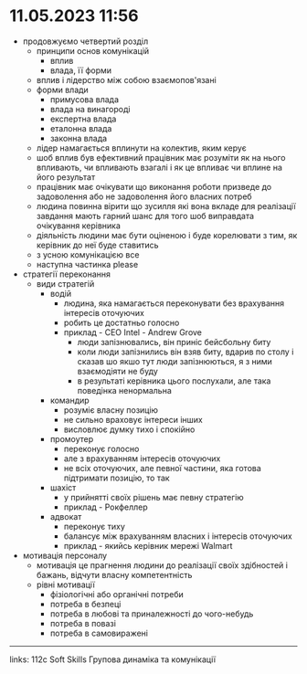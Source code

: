 # 11.05.2023 11:56

- продовжуємо четвертий розділ
  - принципи основ комунікацій
    - вплив
    - влада, її форми
  - вплив і лідерство між собою взаємопов'язані
  - форми влади
    - примусова влада
    - влада на винагороді
    - експертна влада
    - еталонна влада
    - законна влада
  - лідер намагається вплинути на колектив, яким керує
  - шоб вплив був ефективний працівник має розуміти як на нього впливають, чи впливають взагалі і як це впливає чи вплине на його результат
  - працівник має очікувати що виконання роботи призведе до задоволення або не задоволення його власних потреб
  - людина повинна вірити що зусилля які вона вкладе для реалізації завдання мають гарний шанс для того шоб виправдата очікування керівника
  - діяльність людини має бути оціненою і буде корелювати з тим, як керівник до неї буде ставитись
  - з усною комунікацією все
  - наступна частинка please
- стратегії переконання
  - види стратегій
    - водій
      - людина, яка намагається переконувати без врахування інтересів оточуючих
      - робить це достатньо голосно
      - приклад - СЕО Intel - Andrew Grove
        - люди запізнювались, він приніс бейсбольну биту
        - коли люди запізнились він взяв биту, вдарив по столу і сказав шо якшо тут люди запізнюються, я з ними взаємодіяти не буду
        - в результаті керівника цього послухали, але така поведінка ненормальна
    - командир
      - розуміє власну позицію
      - не сильно враховує інтереси інших
      - висловлює думку тихо і спокійно
    - промоутер
      - переконує голосно
      - але з врахуванням інтересів оточуючих
      - не всіх оточуючих, але певної частини, яка готова підтримати позицію, то так
    - шахіст
      - у прийнятті своїх рішень має певну стратегію
      - приклад - Рокфеллер
    - адвокат
      - переконує тиху
      - балансує між врахуванням власних і інтересів оточуючих
      - приклад - якийсь керівник мережі Walmart
- мотивація персоналу
  - мотивація це прагнення людини до реалізації своїх здібностей і бажань, відчути власну компетентність
  - рівні мотивації
    - фізіологічні або органічні потреби
    - потреба в безпеці
    - потреба в любові та приналежності до чого-небудь
    - потреба в повазі
    - потреба в самовиражені



---

links: 112c Soft Skills Групова динаміка та комунікації

